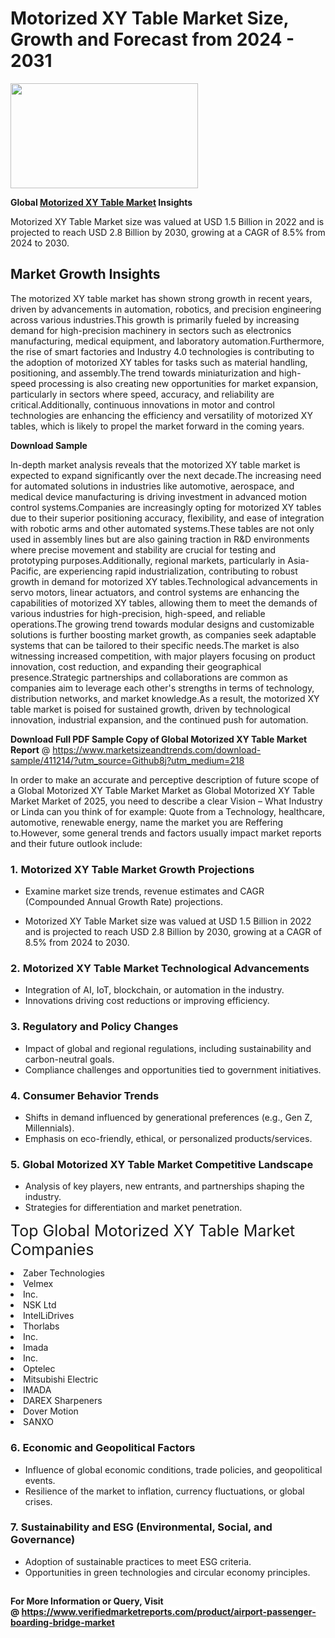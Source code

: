 <H1>Motorized XY Table Market Size, Growth and Forecast from 2024 - 2031</H1><img class="aligncenter size-medium wp-image-584254" src="https://thirdeyenews.in/wp-content/uploads/2024/09/Global-Market-Research-300x168.jpeg" alt="" width="300" height="168" /><p><strong>Global&nbsp;<a href="https://www.marketsizeandtrends.com/download-sample/411214/?utm_source=Github8j?utm_medium=218">Motorized XY Table Market</a> Insights</strong></p><p>Motorized XY Table Market size was valued at USD 1.5 Billion in 2022 and is projected to reach USD 2.8 Billion by 2030, growing at a CAGR of 8.5% from 2024 to 2030.</p><p><h2>Market Growth Insights</h2> <p>The motorized XY table market has shown strong growth in recent years, driven by advancements in automation, robotics, and precision engineering across various industries.This growth is primarily fueled by increasing demand for high-precision machinery in sectors such as electronics manufacturing, medical equipment, and laboratory automation.Furthermore, the rise of smart factories and Industry 4.0 technologies is contributing to the adoption of motorized XY tables for tasks such as material handling, positioning, and assembly.The trend towards miniaturization and high-speed processing is also creating new opportunities for market expansion, particularly in sectors where speed, accuracy, and reliability are critical.Additionally, continuous innovations in motor and control technologies are enhancing the efficiency and versatility of motorized XY tables, which is likely to propel the market forward in the coming years.</p> <p><strong>Download Sample</strong></p> <p>In-depth market analysis reveals that the motorized XY table market is expected to expand significantly over the next decade.The increasing need for automated solutions in industries like automotive, aerospace, and medical device manufacturing is driving investment in advanced motion control systems.Companies are increasingly opting for motorized XY tables due to their superior positioning accuracy, flexibility, and ease of integration with robotic arms and other automated systems.These tables are not only used in assembly lines but are also gaining traction in R&D environments where precise movement and stability are crucial for testing and prototyping purposes.Additionally, regional markets, particularly in Asia-Pacific, are experiencing rapid industrialization, contributing to robust growth in demand for motorized XY tables.Technological advancements in servo motors, linear actuators, and control systems are enhancing the capabilities of motorized XY tables, allowing them to meet the demands of various industries for high-precision, high-speed, and reliable operations.The growing trend towards modular designs and customizable solutions is further boosting market growth, as companies seek adaptable systems that can be tailored to their specific needs.The market is also witnessing increased competition, with major players focusing on product innovation, cost reduction, and expanding their geographical presence.Strategic partnerships and collaborations are common as companies aim to leverage each other's strengths in terms of technology, distribution networks, and market knowledge.As a result, the motorized XY table market is poised for sustained growth, driven by technological innovation, industrial expansion, and the continued push for automation.<p><span class=""><strong>Download Full PDF Sample Copy of Global Motorized XY Table Market Report</strong> @ <a href="https://www.marketsizeandtrends.com/download-sample/411214/?utm_source=Github8j?utm_medium=218" target="_blank">https://www.marketsizeandtrends.com/download-sample/411214/?utm_source=Github8j?utm_medium=218</a></span></p><p>In order to make an accurate and perceptive description of future scope of a Global&nbsp;Motorized XY Table Market Market as Global&nbsp;Motorized XY Table Market Market of 2025, you need to describe a clear Vision &ndash; What Industry or Linda can you think of for example: Quote from a Technology, healthcare, automotive, renewable energy, name the market you are Reffering to.However, some general trends and factors usually impact market reports and their future outlook include:</p><h3>1.&nbsp;<strong>Motorized XY Table Market Growth Projections</strong></h3><ul><li>Examine market size trends, revenue estimates and CAGR (Compounded Annual Growth Rate) projections.</li><li><p>Motorized XY Table Market size was valued at USD 1.5 Billion in 2022 and is projected to reach USD 2.8 Billion by 2030, growing at a CAGR of 8.5% from 2024 to 2030.</p></li></ul><h3>2.&nbsp;<strong>Motorized XY Table Market Technological Advancements</strong></h3><ul><li>Integration of AI, IoT, blockchain, or automation in the industry.</li><li>Innovations driving cost reductions or improving efficiency.</li></ul><h3>3.&nbsp;<strong>Regulatory and Policy Changes</strong></h3><ul><li>Impact of global and regional regulations, including sustainability and carbon-neutral goals.</li><li>Compliance challenges and opportunities tied to government initiatives.</li></ul><h3>4.&nbsp;<strong>Consumer Behavior Trends</strong></h3><ul><li>Shifts in demand influenced by generational preferences (e.g., Gen Z, Millennials).</li><li>Emphasis on eco-friendly, ethical, or personalized products/services.</li></ul><h3>5.&nbsp;<strong>Global Motorized XY Table Market Competitive Landscape</strong></h3><ul><li>Analysis of key players, new entrants, and partnerships shaping the industry.</li><li>Strategies for differentiation and market penetration.</li></ul><p data-pm-slice="1 1 []"><span style="color: inherit; font-family: inherit; font-size: 25px;">Top Global Motorized XY Table Market Companies</span></p><div class="" data-test-id=""><p><li>Zaber Technologies</li><li> Velmex</li><li> Inc.</li><li> NSK Ltd</li><li> IntelLiDrives</li><li> Thorlabs</li><li> Inc.</li><li> Imada</li><li> Inc.</li><li> Optelec</li><li> Mitsubishi Electric</li><li> IMADA</li><li> DAREX Sharpeners</li><li> Dover Motion</li><li> SANXO</li></p></div><h3>6.&nbsp;<strong>Economic and Geopolitical Factors</strong></h3><ul><li>Influence of global economic conditions, trade policies, and geopolitical events.</li><li>Resilience of the market to inflation, currency fluctuations, or global crises.</li></ul><h3>7.&nbsp;<strong>Sustainability and ESG (Environmental, Social, and Governance)</strong></h3><ul><li>Adoption of sustainable practices to meet ESG criteria.</li><li>Opportunities in green technologies and circular economy principles.</li></ul><h2><strong style="font-size: 14px;">For More Information or Query, Visit @&nbsp;</strong><a style="background-color: #ffffff; font-size: 14px;" href="https://www.marketsizeandtrends.com/report/motorized-xy-table-market/" target="_blank">https://www.verifiedmarketreports.com/product/airport-passenger-boarding-bridge-market</a></h2>